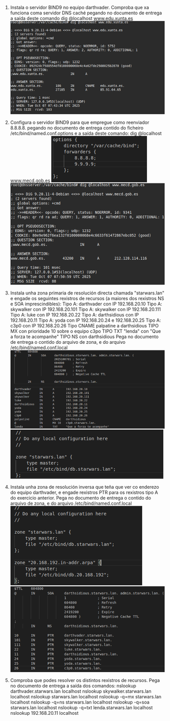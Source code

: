 1. Instala o servidor BIND9 no equipo darthvader. Comproba que xa funciona coma servidor DNS caché pegando no documento de entrega a saída deste comando dig @localhost www.edu.xunta.es
![alt text](./imagenes/image.png)

2. Configura o servidor BIND9 para que empregue como reenviador 8.8.8.8. pegando no documento de entrega contido do ficheiro /etc/bind/named.conf.options e a saída deste comando: dig @localhost www.mecd.gob.es
![alt text](./imagenes/image-1.png)
![alt text](./imagenes/image-2.png)

3. Instala unha zona primaria de resolución directa chamada "starwars.lan" e engade os seguintes rexistros de recursos (a maiores dos rexistros NS e SOA imprescindibles):
Tipo A: darthvader con IP 192.168.20.10
Tipo A: skywalker con IP 192.168.20.101
Tipo A: skywalker con IP 192.168.20.111
Tipo A: luke con IP 192.168.20.22
Tipo A: darthsidious con IP 192.168.20.11
Tipo A: yoda con IP 192.168.20.24 e 192.168.20.25
Tipo A: c3p0 con IP 192.168.20.26
Tipo CNAME palpatine a darthsidious
TIPO MX con prioridade 10 sobre o equipo c3po
TIPO TXT "lenda" con "Que a forza te acompanhe"
TIPO NS con darthsidious
Pega no documento de entrega o contido do arquivo de zona, e do arquivo /etc/bind/named.conf.local
![alt text](./imagenes/image-3.png)
![alt text](./imagenes/image-4.png)

4. Instala unha zona de resolución inversa que teña que ver co enderezo do equipo darthvader, e engade rexistros PTR para os rexistros tipo A do exercicio anterior. Pega no documento de entrega o contido do arquivo de zona, e do arquivo /etc/bind/named.conf.local
![alt text](./imagenes/image-6.png)
![alt text](./imagenes/image-5.png)

5. Comproba que podes resolver os distintos rexistros de recursos. Pega no documento de entrega a saída dos comandos:
    nslookup darthvader.starwars.lan localhost
    nslookup skywalker.starwars.lan localhost
    nslookup starwars.lan localhost
    nslookup -q=mx starwars.lan localhost
    nslookup -q=ns starwars.lan localhost
    nslookup -q=soa starwars.lan localhost
    nslookup -q=txt lenda.starwars.lan localhost
    nslookup 192.168.20.11 localhost
